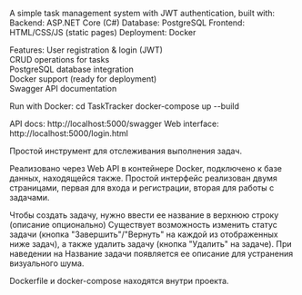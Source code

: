 A simple task management system with JWT authentication, built with:
Backend: ASP.NET Core (C#)
Database: PostgreSQL
Frontend: HTML/CSS/JS (static pages)
Deployment: Docker

Features:
User registration & login (JWT)  
CRUD operations for tasks  
PostgreSQL database integration  
Docker support (ready for deployment)  
Swagger API documentation 

Run with Docker:
cd TaskTracker
docker-compose up --build

API docs: http://localhost:5000/swagger
Web interface: http://localhost:5000/login.html

Простой инструмент для отслеживания выполнения задач.

Реализовано через Web API в контейнере Docker, подключено к базе данных, находящейся также. Простой интерфейс реализован двумя страницами, первая для входа и регистрации, вторая для работы с задачами.

Чтобы создать задачу, нужно ввести ее название в верхнюю строку (описание опционально)
Существует возможность изменить статус задачи (кнопка "Завершить"/"Вернуть" на каждой из отображенных ниже задач), а также удалить задачу (кнопка "Удалить" на задаче).
При наведении на Название задачи появляется ее описание для устранения визуального шума.

Dockerfile и docker-compose находятся внутри проекта.

